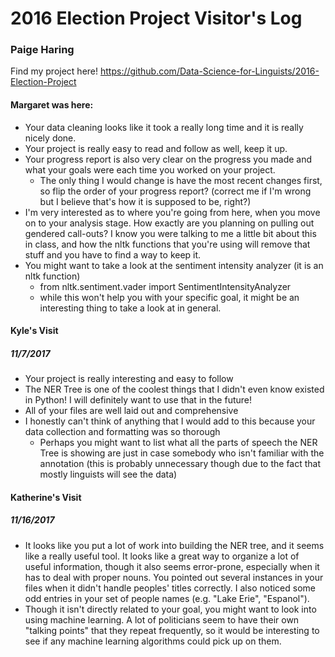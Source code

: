 # 2016 Election Project Visitor's Log
### Paige Haring

Find my project here!
https://github.com/Data-Science-for-Linguists/2016-Election-Project

#### Margaret was here:
- Your data cleaning looks like it took a really long time and it is really nicely done.
- Your project is really easy to read and follow as well, keep it up.  
- Your progress report is also very clear on the progress you made and what your goals were each time you worked on your project.
  - The only thing I would change is have the most recent changes first, so flip the order of your progress report? (correct me if I'm wrong but I believe that's how it is supposed to be, right?)
- I'm very interested as to where you're going from here, when you move on to your analysis stage. How exactly are you planning on pulling out gendered call-outs? I know you were talking to me a little bit about this in class, and how the nltk functions that you're using will remove that stuff and you have to find a way to keep it.
- You might want to take a look at the sentiment intensity analyzer (it is an nltk function)
  - from nltk.sentiment.vader import SentimentIntensityAnalyzer
  - while this won't help you with your specific goal, it might be an interesting thing to take a look at in general.  

#### Kyle's Visit
##### 11/7/2017
- Your project is really interesting and easy to follow
- The NER Tree is one of the coolest things that I didn't even know existed in Python! I will definitely want to use that in the future!
- All of your files are well laid out and comprehensive
- I honestly can't think of anything that I would add to this because your data collection and formatting was so thorough
  - Perhaps you might want to list what all the parts of speech the NER Tree is showing are just in case somebody who isn't familiar with the annotation (this is probably unnecessary though due to the fact that mostly linguists will see the data)

#### Katherine's Visit
##### 11/16/2017
- It looks like you put a lot of work into building the NER tree, and it seems like a really useful tool. It looks like a great way to organize a lot of useful information, though it also seems error-prone, especially when it has to deal with proper nouns. You pointed out several instances in your files when it didn't handle peoples' titles correctly. I also noticed some odd entries in your set of people names (e.g. "Lake Erie", "Espanol").
- Though it isn't directly related to your goal, you might want to look into using machine learning. A lot of politicians seem to have their own "talking points" that they repeat frequently, so it would be interesting to see if any machine learning algorithms could pick up on them. 